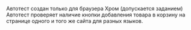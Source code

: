 Автотест создан только для браузера Хром (допускается заданием)
Автотест проверяет наличие кнопки добавления товара в корзину на странице одного и того же сайта для разных языков.
